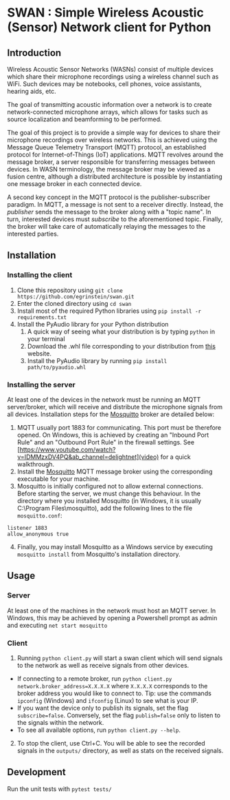 # SWAN : Simple Wireless Acoustic (Sensor) Network client for Python

## Introduction

Wireless Acoustic Sensor Networks (WASNs) consist of multiple devices which share their microphone recordings using a wireless channel such as WiFi.
Such devices may be notebooks, cell phones, voice assistants, hearing aids, etc. 

The goal of transmitting acoustic information over a network is to create network-connected microphone arrays, which allows for tasks such as source localization and beamforming to be performed. 

The goal of this project is to provide a simple way for devices to share their microphone recordings over wireless networks. This is achieved using the Message Queue Telemetry Transport (MQTT) protocol, an established protocol for Internet-of-Things (IoT) applications. MQTT revolves around the message broker, a server responsible for transferring messages between devices. In WASN terminology, the message broker may be viewed as a fusion centre, although a distributed architecture is possible by instantiating one message broker in each connected device.

A second key concept in the MQTT protocol is the publisher-subscriber paradigm. In MQTT, a message is not sent to a receiver directly. Instead, the *publisher* sends the message to the broker along with a "topic name". In turn, interested devices must *subscribe* to the aforementioned topic. Finally, the broker will take care of automatically relaying the messages to the interested parties.


## Installation

### Installing the client

1. Clone this repository using `git clone https://github.com/egrinstein/swan.git`
2. Enter the cloned directory using `cd swan`
3. Install most of the required Python libraries using `pip install -r requirements.txt`
4. Install the PyAudio library for your Python distribution
    1. A quick way of seeing what your distribution is by typing `python` in your terminal
    2. Download the .whl file corresponding to your distribution from [this](https://www.lfd.uci.edu/~gohlke/pythonlibs/#pyaudio) website.
    3. Install the PyAudio library by running `pip install path/to/pyaudio.whl`

### Installing the server
At least one of the devices in the network must be running an MQTT server/broker, which will receive and distribute the microphone signals from all devices. Installation steps for the [Mosquitto](https://mosquitto.org/) broker are detailed below:

1. MQTT usually port 1883 for communicating. This port must be therefore opened. On Windows, this is achieved by creating an "Inbound Port Rule" and an "Outbound Port Rule" in the firewall settings. See [https://www.youtube.com/watch?v=IDMMzxDV4PQ&ab_channel=delightnet](video) for a quick walkthrough.
2. Install the [Mosquitto](https://mosquitto.org/) MQTT message broker using the corresponding executable for your machine. 
3. Mosquitto is initially configured not to allow external connections. Before starting the server, we must change this behaviour. In the directory where you installed Mosquitto (in Windows, it is usually C:\Program Files\mosquitto), add the following lines to the file `mosquitto.conf`:
```
listener 1883
allow_anonymous true
```
4. Finally, you may install Mosquitto as a Windows service by executing `mosquitto install` from Mosquitto's installation directory.

## Usage
### Server
At least one of the machines in the network must host an MQTT server. In Windows, this may be achieved by opening a Powershell prompt as admin and executing `net start mosquitto`

### Client
1. Running `python client.py` will start a swan client which will send signals to the network as well as receive signals from other devices.
* If connecting to a remote broker, run `python client.py network.broker_address=X.X.X.X` where `X.X.X.X` corresponds to the broker address you would like to connect to. Tip: use the commands `ipconfig` (Windows) and `ifconfig` (Linux) to see what is your IP.
* If you want the device only to publish its signals, set the flag `subscribe=false`. Conversely, set the flag `publish=false` only to listen to the signals within the network.
* To see all available options, run `python client.py --help`.
2. To stop the client, use Ctrl+C. You will be able to see the recorded signals in the `outputs/` directory, as well as stats on the received signals.

## Development

Run the unit tests with `pytest tests/`